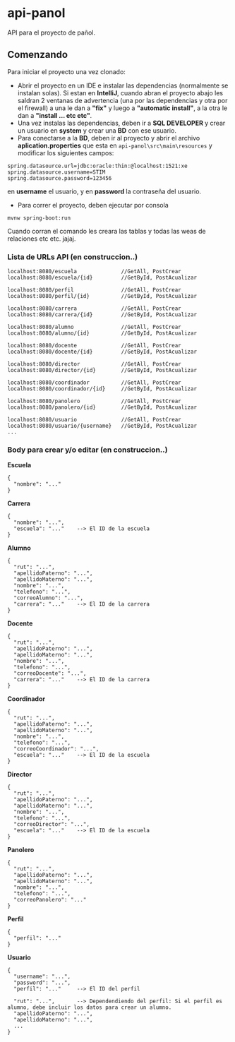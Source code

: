 # api-panol
API para el proyecto de pañol.

## Comenzando
Para iniciar el proyecto una vez clonado:
- Abrir el proyecto en un IDE e instalar las dependencias (normalmente se instalan solas). Si estan en **IntelliJ**, 
cuando abran el proyecto abajo les saldran 2 ventanas de advertencia (una por las dependencias y otra por el firewall)
a una le dan a **"fix"** y luego a **"automatic install"**, a la otra le dan a **"install ... etc etc"**.
- Una vez instalas las dependencias, deben ir a **SQL DEVELOPER** y crear un usuario en **system** y crear una **BD** con ese usuario.
- Para conectarse a la **BD**, deben ir al proyecto y abrir el archivo **aplication.properties** que esta en `api-panol\src\main\resources`
y modificar los siguientes campos:
```
spring.datasource.url=jdbc:oracle:thin:@localhost:1521:xe
spring.datasource.username=STIM
spring.datasource.password=123456
```
en **username** el usuario, y en **password** la contraseña del usuario.
- Para correr el proyecto, deben ejecutar por consola
```
mvnw spring-boot:run
```
Cuando corran el comando les creara las tablas y todas las weas de relaciones etc etc. jajaj.

### Lista de URLs API (en construccion..)
```
localhost:8080/escuela              //GetAll, PostCrear
localhost:8080/escuela/{id}         //GetById, PostAcualizar

localhost:8080/perfil               //GetAll, PostCrear
localhost:8080/perfil/{id}          //GetById, PostAcualizar

localhost:8080/carrera              //GetAll, PostCrear
localhost:8080/carrera/{id}         //GetById, PostAcualizar

localhost:8080/alumno               //GetAll, PostCrear
localhost:8080/alumno/{id}          //GetById, PostAcualizar

localhost:8080/docente              //GetAll, PostCrear
localhost:8080/docente/{id}         //GetById, PostAcualizar

localhost:8080/director             //GetAll, PostCrear
localhost:8080/director/{id}        //GetById, PostAcualizar

localhost:8080/coordinador          //GetAll, PostCrear
localhost:8080/coordinador/{id}     //GetById, PostAcualizar

localhost:8080/panolero             //GetAll, PostCrear
localhost:8080/panolero/{id}        //GetById, PostAcualizar

localhost:8080/usuario              //GetAll, PostCrear
localhost:8080/usuario/{username}   //GetById, PostAcualizar
...
```

### Body para crear y/o editar (en construccion..)
**Escuela**
```
{
  "nombre": "..."
}
```

**Carrera**
```
{
  "nombre": "...",
  "escuela": "..."    --> El ID de la escuela
}
```

**Alumno**
```
{
  "rut": "...", 
  "apellidoPaterno": "...", 
  "apellidoMaterno": "...", 
  "nombre": "...", 
  "telefono": "...", 
  "correoAlumno": "...", 
  "carrera": "..."    --> El ID de la carrera
}
```

**Docente**
```
{
  "rut": "...", 
  "apellidoPaterno": "...", 
  "apellidoMaterno": "...", 
  "nombre": "...", 
  "telefono": "...", 
  "correoDocente": "...", 
  "carrera": "..."    --> El ID de la carrera
}
```

**Coordinador**
```
{
  "rut": "...", 
  "apellidoPaterno": "...", 
  "apellidoMaterno": "...", 
  "nombre": "...", 
  "telefono": "...", 
  "correoCoordinador": "...", 
  "escuela": "..."    --> El ID de la escuela
}
```

**Director**
```
{
  "rut": "...", 
  "apellidoPaterno": "...", 
  "apellidoMaterno": "...", 
  "nombre": "...", 
  "telefono": "...", 
  "correoDirector": "...", 
  "escuela": "..."    --> El ID de la escuela
}
```

**Panolero**
```
{
  "rut": "...", 
  "apellidoPaterno": "...", 
  "apellidoMaterno": "...", 
  "nombre": "...", 
  "telefono": "...", 
  "correoPanolero": "..."
}
```

**Perfil**
```
{
  "perfil": "..."
}
```

**Usuario**
```
{
  "username": "...",
  "password": "...",
  "perfil": "..."     --> El ID del perfil
  
  "rut": "...",       --> Dependendiendo del perfil: Si el perfil es alumno, debe incluir los datos para crear un alumno.
  "apellidoPaterno": "...", 
  "apellidoMaterno": "...", 
  ...
}
```
